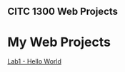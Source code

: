## CITC 1300 Web Projects
<h1>My Web Projects</h1>

<a href="hello_world/index.html" target="_blank">Lab1 - Hello World</a>